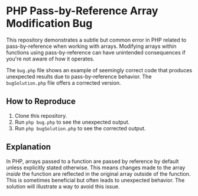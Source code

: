 # PHP Pass-by-Reference Array Modification Bug

This repository demonstrates a subtle but common error in PHP related to pass-by-reference when working with arrays.  Modifying arrays within functions using pass-by-reference can have unintended consequences if you're not aware of how it operates.

The `bug.php` file shows an example of seemingly correct code that produces unexpected results due to pass-by-reference behavior.  The `bugSolution.php` file offers a corrected version.

## How to Reproduce

1. Clone this repository.
2. Run `php bug.php` to see the unexpected output.
3. Run `php bugSolution.php` to see the corrected output.

## Explanation

In PHP, arrays passed to a function are passed by reference by default unless explicitly stated otherwise. This means changes made to the array *inside* the function are reflected in the original array outside of the function. This is sometimes beneficial but often leads to unexpected behavior. The solution will illustrate a way to avoid this issue.